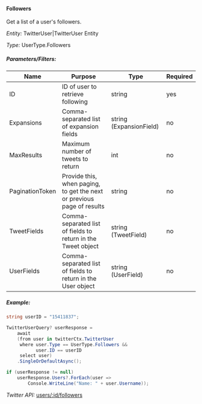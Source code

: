 #### Followers

Get a list of a user's followers.

*Entity:* TwitterUser|TwitterUser Entity

*Type:* UserType.Followers

##### Parameters/Filters:

| Name | Purpose | Type | Required |
|------|---------|------|----------|
| ID | ID of user to retrieve following | string | yes |
| Expansions | Comma-separated list of expansion fields | string (ExpansionField) | no |
| MaxResults | Maximum number of tweets to return | int | no |
| PaginationToken | Provide this, when paging, to get the next or previous page of results | string | no |
| TweetFields | Comma-separated list of fields to return in the Tweet object | string (TweetField) | no |
| UserFields | Comma-separated list of fields to return in the User object | string (UserField) | no |

##### Example:
```c#
string userID = "15411837";

TwitterUserQuery? userResponse =
    await
    (from user in twitterCtx.TwitterUser
     where user.Type == UserType.Followers &&
           user.ID == userID
     select user)
    .SingleOrDefaultAsync();

if (userResponse != null)
    userResponse.Users?.ForEach(user =>
        Console.WriteLine("Name: " + user.Username));
```

*Twitter API:* [users/:id/followers](https://developer.twitter.com/en/docs/twitter-api/users/follows/api-reference/get-users-id-followers)
